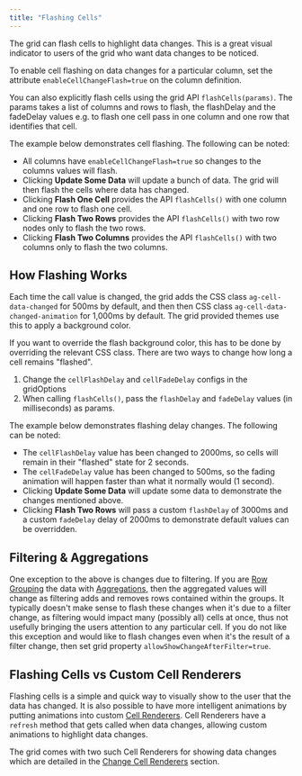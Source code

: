 ```yaml
---
title: "Flashing Cells"
---
```


The grid can flash cells to highlight data changes. This is a great visual indicator to users of the grid who want data changes to be noticed.

To enable cell flashing on data changes for a particular column, set the attribute `enableCellChangeFlash=true` on the column definition.

You can also explicitly flash cells using the grid API `flashCells(params)`. The params takes a list of columns and rows to flash, the flashDelay and the fadeDelay values e.g. to flash one cell pass in one column and one row that identifies that cell.

<api-documentation source='grid-api/api.json' section='refresh' names='["flashCells"]'></api-documentation>

The example below demonstrates cell flashing. The following can be noted:

- All columns have `enableCellChangeFlash=true` so changes to the columns values will flash.
- Clicking **Update Some Data** will update a bunch of data. The grid will then flash the cells where data has changed.
- Clicking **Flash One Cell** provides the API `flashCells()` with one column and one row to flash one cell.
- Clicking **Flash Two Rows** provides the API `flashCells()` with two row nodes only to flash the two rows.
- Clicking **Flash Two Columns** provides the API `flashCells()` with two columns only to flash the two columns.

<grid-example title='Flashing Data Changes' name='flashing-data-changes' type='generated' options='{  }'></grid-example>

## How Flashing Works

Each time the call value is changed, the grid adds the CSS class `ag-cell-data-changed` for 500ms by default, and then then CSS class `ag-cell-data-changed-animation` for 1,000ms by default. The grid provided themes use this to apply a background color.

If you want to override the flash background color, this has to be done by overriding the relevant CSS class. There are two ways to change how long a cell remains "flashed".

1. Change the `cellFlashDelay` and `cellFadeDelay` configs in the gridOptions
1. When calling `flashCells()`, pass the `flashDelay` and `fadeDelay` values (in milliseconds) as params.

The example below demonstrates flashing delay changes. The following can be noted:

- The `cellFlashDelay` value has been changed to 2000ms, so cells will remain in their "flashed" state for 2 seconds.
- The `cellFadeDelay` value has been changed to 500ms, so the fading animation will happen faster than what it normally would (1 second).
- Clicking **Update Some Data** will update some data to demonstrate the changes mentioned above.
- Clicking **Flash Two Rows** will pass a custom `flashDelay` of 3000ms and a custom `fadeDelay` delay of 2000ms to demonstrate default values can be overridden.

<grid-example title='Changing Flashing Delay' name='flashing-delay-changes' type='generated' options='{  }'></grid-example>

## Filtering & Aggregations

One exception to the above is changes due to filtering. If you are [Row Grouping](/grouping/) the data with [Aggregations](/aggregation/), then the aggregated values will change as filtering adds and removes rows contained within the groups. It typically doesn't make sense to flash these changes when it's due to a filter change, as filtering would impact many (possibly all) cells at once, thus not usefully bringing the users attention to any particular cell. If you do not like this exception and would like to flash changes even when it's the result of a filter change, then set grid property `allowShowChangeAfterFilter=true`.

## Flashing Cells vs Custom Cell Renderers

Flashing cells is a simple and quick way to visually show to the user that the data has changed. It is also possible to have more intelligent animations by putting animations into custom [Cell Renderers](/component-cell-renderer/). Cell Renderers have a `refresh` method that gets called when data changes, allowing custom animations to highlight data changes.

The grid comes with two such Cell Renderers for showing data changes which are detailed in the [Change Cell Renderers](/change-cell-renderers/) section.
